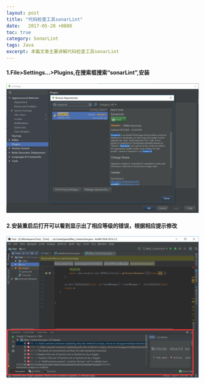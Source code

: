 ```yaml
---
layout: post
title: "代码检查工具sonarLint"
date:   2017-05-28 +0800
toc: true
category: SonarLint
tags: Java
excerpt: 本篇文章主要讲解代码检查工具sonarLint
---
```

#### 1.File>Settings...>Plugins,在搜索框搜索“sonarLint”,安装
![](/img/SonarLint01.png)
#### 2.安装重启后打开可以看到显示出了相应等级的错误，根据相应提示修改
![](/img/SonarLint02.png)
